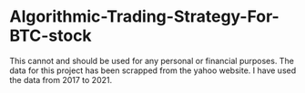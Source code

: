 # Algorithmic-Trading-Strategy-For-BTC-stock
 This cannot and should be used for any personal or financial purposes. The data for this project has been scrapped from the yahoo website. I have used the data from 2017 to 2021. 
